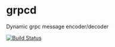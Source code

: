 # grpcd
Dynamic grpc message encoder/decoder

[![Build Status](https://travis-ci.org/komly/grpcd.svg?branch=master)](https://travis-ci.org/komly/grpcd)
